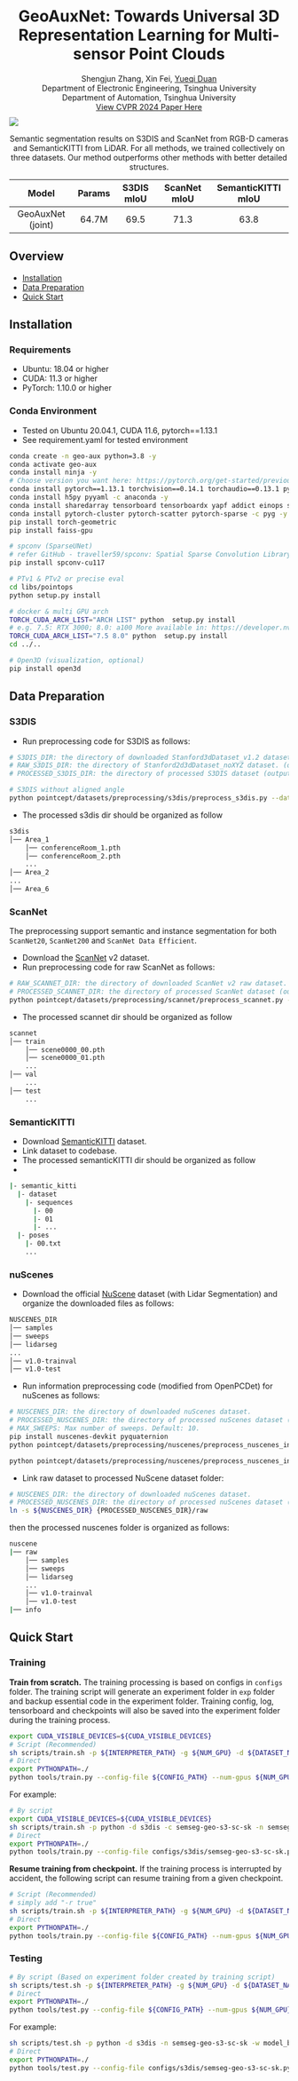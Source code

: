 <h1 align="center">GeoAuxNet: Towards Universal 3D Representation Learning for Multi-sensor Point Clouds</h1>

<div align='center'>
Shengjun Zhang, Xin Fei, <a href='https://duanyueqi.github.io/'>Yueqi Duan</a>
</div>
<div align='center'>
Department of Electronic Engineering, Tsinghua University
</div>
<div align='center'>
Department of Automation, Tsinghua University
</div>

<div align='center'>
<a href="https://arxiv.org/pdf/2403.19220.pdf">View CVPR 2024 Paper Here</a>
</div>

<div id='result image' style='margin-top: 10px'>
<img src='result.png'>
<p align='center'>Semantic segmentation results on S3DIS and ScanNet from RGB-D cameras and SemanticKITTI from LiDAR. For
all methods, we trained collectively on three datasets. Our method outperforms other methods with better detailed structures.</p>
</div>

<div style="width: 100%; text-align: center;" align='center'>
    <table style="margin: 0 auto;">
        <thead>
            <tr>
                <th style="text-align: center;">Model</th>
                <th style="text-align: center;">Params</th>
                <th style="text-align: center;">S3DIS mIoU</th>
                <th style="text-align: center;">ScanNet mIoU</th>
                <th style="text-align: center;">SemanticKITTI mIoU</th>
            </tr>
        </thead>
        <tbody>
            <tr>
                <td style="text-align: center;">GeoAuxNet (joint)</td>
                <td style="text-align: center;">64.7M</td>
                <td style="text-align: center;">69.5</td>
                <td style="text-align: center;">71.3</td>
                <td style="text-align: center;">63.8</td>
            </tr>
        </tbody>
    </table>
</div>


## Overview
- [Installation](#installation)
- [Data Preparation](#data-preparation)
- [Quick Start](#quick-start)

## Installation

### Requirements
- Ubuntu: 18.04 or higher
- CUDA: 11.3 or higher
- PyTorch: 1.10.0 or higher

### Conda Environment
- Tested on Ubuntu 20.04.1, CUDA 11.6, pytorch==1.13.1
- See requirement.yaml for tested environment

```bash
conda create -n geo-aux python=3.8 -y
conda activate geo-aux
conda install ninja -y
# Choose version you want here: https://pytorch.org/get-started/previous-versions/
conda install pytorch==1.13.1 torchvision==0.14.1 torchaudio==0.13.1 pytorch-cuda=11.7 -c pytorch -c nvidia
conda install h5py pyyaml -c anaconda -y
conda install sharedarray tensorboard tensorboardx yapf addict einops scipy plyfile termcolor timm -c conda-forge -y
conda install pytorch-cluster pytorch-scatter pytorch-sparse -c pyg -y
pip install torch-geometric
pip install faiss-gpu

# spconv (SparseUNet)
# refer GitHub - traveller59/spconv: Spatial Sparse Convolution Library
pip install spconv-cu117

# PTv1 & PTv2 or precise eval
cd libs/pointops
python setup.py install

# docker & multi GPU arch
TORCH_CUDA_ARCH_LIST="ARCH LIST" python  setup.py install
# e.g. 7.5: RTX 3000; 8.0: a100 More available in: https://developer.nvidia.com/cuda-gpus
TORCH_CUDA_ARCH_LIST="7.5 8.0" python  setup.py install
cd ../..

# Open3D (visualization, optional)
pip install open3d
```

## Data Preparation

### S3DIS
- Run preprocessing code for S3DIS as follows:

```bash
# S3DIS_DIR: the directory of downloaded Stanford3dDataset_v1.2 dataset.
# RAW_S3DIS_DIR: the directory of Stanford2d3dDataset_noXYZ dataset. (optional, for parsing normal)
# PROCESSED_S3DIS_DIR: the directory of processed S3DIS dataset (output dir).

# S3DIS without aligned angle
python pointcept/datasets/preprocessing/s3dis/preprocess_s3dis.py --dataset_root ${S3DIS_DIR} --output_root ${PROCESSED_S3DIS_DIR}
```
- The processed s3dis dir should be organized as follow
```bash
s3dis
│── Area_1
    │── conferenceRoom_1.pth
    │── conferenceRoom_2.pth
    ...
│── Area_2
...
│── Area_6
```

### ScanNet

The preprocessing support semantic and instance segmentation for both `ScanNet20`, `ScanNet200` and `ScanNet Data Efficient`.

- Download the [ScanNet](http://www.scan-net.org/) v2 dataset.
- Run preprocessing code for raw ScanNet as follows:

```bash
# RAW_SCANNET_DIR: the directory of downloaded ScanNet v2 raw dataset.
# PROCESSED_SCANNET_DIR: the directory of processed ScanNet dataset (output dir).
python pointcept/datasets/preprocessing/scannet/preprocess_scannet.py --dataset_root ${RAW_SCANNET_DIR} --output_root ${PROCESSED_SCANNET_DIR}
```

- The processed scannet dir should be organized as follow
```bash
scannet
│── train
    │── scene0000_00.pth
    │── scene0000_01.pth
    ...
│── val
    ...
│── test
    ...
```


### SemanticKITTI
- Download [SemanticKITTI](http://www.semantic-kitti.org/dataset.html#download) dataset.
- Link dataset to codebase.
- The processed semanticKITTI dir should be organized as follow
- 
```bash
|- semantic_kitti
  |- dataset
    |- sequences
      |- 00
      |- 01
      |- ...
  |- poses
    |- 00.txt
    ...
```

### nuScenes
- Download the official [NuScene](https://www.nuscenes.org/nuscenes#download) dataset (with Lidar Segmentation) and organize the downloaded files as follows:
```bash
NUSCENES_DIR
│── samples
│── sweeps
│── lidarseg
...
│── v1.0-trainval 
│── v1.0-test
```
- Run information preprocessing code (modified from OpenPCDet) for nuScenes as follows:
```bash
# NUSCENES_DIR: the directory of downloaded nuScenes dataset.
# PROCESSED_NUSCENES_DIR: the directory of processed nuScenes dataset (output dir).
# MAX_SWEEPS: Max number of sweeps. Default: 10.
pip install nuscenes-devkit pyquaternion
python pointcept/datasets/preprocessing/nuscenes/preprocess_nuscenes_info.py --dataset_root ${NUSCENES_DIR} --output_root ${PROCESSED_NUSCENES_DIR} --max_sweeps ${MAX_SWEEPS} --with_camera

python pointcept/datasets/preprocessing/nuscenes/preprocess_nuscenes_info.py --dataset_root data/nuscenes --output_root data/preprocess_nuscenes --max_sweeps 10 --with_camera
```
- Link raw dataset to processed NuScene dataset folder:
```bash
# NUSCENES_DIR: the directory of downloaded nuScenes dataset.
# PROCESSED_NUSCENES_DIR: the directory of processed nuScenes dataset (output dir).
ln -s ${NUSCENES_DIR} {PROCESSED_NUSCENES_DIR}/raw
```
then the processed nuscenes folder is organized as follows:
```bash
nuscene
|── raw
    │── samples
    │── sweeps
    │── lidarseg
    ...
    │── v1.0-trainval
    │── v1.0-test
|── info
```

## Quick Start
### Training
**Train from scratch.** The training processing is based on configs in `configs` folder. 
The training script will generate an experiment folder in `exp` folder and backup essential code in the experiment folder.
Training config, log, tensorboard and checkpoints will also be saved into the experiment folder during the training process.
```bash
export CUDA_VISIBLE_DEVICES=${CUDA_VISIBLE_DEVICES}
# Script (Recommended)
sh scripts/train.sh -p ${INTERPRETER_PATH} -g ${NUM_GPU} -d ${DATASET_NAME} -c ${CONFIG_NAME} -n ${EXP_NAME}
# Direct
export PYTHONPATH=./
python tools/train.py --config-file ${CONFIG_PATH} --num-gpus ${NUM_GPU} --options save_path=${SAVE_PATH}
```

For example:
```bash
# By script
export CUDA_VISIBLE_DEVICES=${CUDA_VISIBLE_DEVICES}
sh scripts/train.sh -p python -d s3dis -c semseg-geo-s3-sc-sk -n semseg-geo-s3-sc-sk -g 4
# Direct
export PYTHONPATH=./
python tools/train.py --config-file configs/s3dis/semseg-geo-s3-sc-sk.py --num-gpus 4 --options save_path=exp/s3dis/semseg-geo-s3-sc-sk resume=True
```

**Resume training from checkpoint.** If the training process is interrupted by accident, the following script can resume training from a given checkpoint.
```bash
# Script (Recommended)
# simply add "-r true"
sh scripts/train.sh -p ${INTERPRETER_PATH} -g ${NUM_GPU} -d ${DATASET_NAME} -c ${CONFIG_NAME} -n ${EXP_NAME} -r true
# Direct
export PYTHONPATH=./
python tools/train.py --config-file ${CONFIG_PATH} --num-gpus ${NUM_GPU} --options save_path=${SAVE_PATH} resume=True weight=${CHECKPOINT_PATH}
```

### Testing

```bash
# By script (Based on experiment folder created by training script)
sh scripts/test.sh -p ${INTERPRETER_PATH} -g ${NUM_GPU} -d ${DATASET_NAME} -n ${EXP_NAME} -w ${CHECKPOINT_NAME}
# Direct
export PYTHONPATH=./
python tools/test.py --config-file ${CONFIG_PATH} --num-gpus ${NUM_GPU} --options save_path=${SAVE_PATH} weight=${CHECKPOINT_PATH}
```
For example:
```bash
sh scripts/test.sh -p python -d s3dis -n semseg-geo-s3-sc-sk -w model_best -g 1
# Direct
export PYTHONPATH=./
python tools/test.py --config-file configs/s3dis/semseg-geo-s3-sc-sk.py --options save_path=exp/s3dis/semseg-geo-s3-sc-sk weight=exp/s3dis/semseg-geo-s3-sc-sk/model/model_best.pth --num-gpus 1
```
